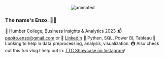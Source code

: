 <p align="center">
  <img src="hello.gif" alt="animated" />
</p>
  
### The name's Enzo. 👋🏼
🏫 Humber College, Business Insights & Analytics 2023
📬 pepito.enzo@gmail.com or 🔗 [LinkedIn](https://www.linkedin.com/in/enzopepito/)
🌱 Python, SQL, Power BI, Tableau
💬 Looking to help in data preprocessing, analysis, visualization.
🚇 Also check out this fun vlog I help out in: [TTC Showcase on Instagram](https://www.instagram.com/ttcshowcase/)!

<!--
**EnzoPepito/EnzoPepito** is a ✨ _special_ ✨ repository because its `README.md` (this file) appears on your GitHub profile.

Here are some ideas to get you started:

- 🔭 I’m currently working on ...
- 🌱 I’m currently learning ...
- 👯 I’m looking to collaborate on ...
- 🤔 I’m looking for help with ...
- 💬 Ask me about ...
- 📫 How to reach me: ...
- 😄 Pronouns: ...
- ⚡ Fun fact: ...
-->
